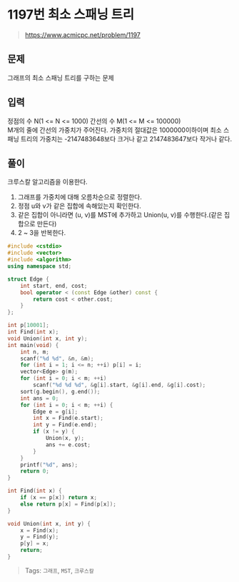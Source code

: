 # 1197번 최소 스패닝 트리
>https://www.acmicpc.net/problem/1197

## 문제
그래프의 최소 스패닝 트리를 구하는 문제

## 입력
정점의 수 N(1 <= N <= 1000) 간선의 수 M(1 <= M <= 100000)  
M개의 줄에 간선의 가중치가 주어진다.
가중치의 절대값은 1000000이하이며 최소 스패닝 트리의 가중치는 -2147483648보다 크거나 같고 2147483647보다 작거나 같다.  

## 풀이
크루스칼 알고리즘을 이용한다.  
1. 그래프를 가중치에 대해 오름차순으로 정렬한다.
2. 정점 u와 v가 같은 집합에 속해있는지 확인한다.
3. 같은 집합이 아니라면 (u, v)를 MST에 추가하고 Union(u, v)를 수행한다.(같은 집합으로 만든다)
4. 2 ~ 3을 반복한다.

```cpp
#include <cstdio>
#include <vector>
#include <algorithm>
using namespace std;

struct Edge {
    int start, end, cost;
    bool operator < (const Edge &other) const {
        return cost < other.cost;
    }
};

int p[10001];
int Find(int x);
void Union(int x, int y);
int main(void) {
    int n, m;
    scanf("%d %d", &n, &m);
    for (int i = 1; i <= n; ++i) p[i] = i;
    vector<Edge> g(m);
    for (int i = 0; i < m; ++i)
        scanf("%d %d %d", &g[i].start, &g[i].end, &g[i].cost);
    sort(g.begin(), g.end());
    int ans = 0;
    for (int i = 0; i < m; ++i) {
        Edge e = g[i];
        int x = Find(e.start);
        int y = Find(e.end);
        if (x != y) {
            Union(x, y);
            ans += e.cost;
        }
    }
    printf("%d", ans);
    return 0;
}

int Find(int x) {
    if (x == p[x]) return x;
    else return p[x] = Find(p[x]);
}

void Union(int x, int y) {
    x = Find(x);
    y = Find(y);
    p[y] = x;
    return;
}
```

>Tags: `그래프`, `MST`, `크루스칼`